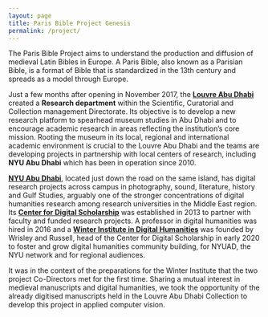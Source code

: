 ```yaml
---
layout: page
title: Paris Bible Project Genesis
permalink: /project/
---
```


The Paris Bible Project aims to understand the production and diffusion of medieval Latin Bibles in Europe. A Paris Bible, also known as a Parisian Bible, is a format of Bible that is standardized in the 13th century and spreads as a model through Europe.

 Just a few months after opening in November 2017, the **[Louvre Abu Dhabi](https://www.louvreabudhabi.ae/)** created a **Research department** within the Scientific, Curatorial and Collection management Directorate. Its objective is to develop a new research platform to spearhead museum studies in Abu Dhabi and to encourage academic research in areas reflecting the institution’s core mission. Rooting the museum in its local, regional and international academic environment is crucial to the Louvre Abu Dhabi and the teams are developing projects in partnership with local centers of research, including **NYU Abu Dhabi** which has been in operation since 2010. 

**[NYU Abu Dhabi](https://nyuad.nyu.edu/en/)**, located just down the road on the same island, has digital research projects across campus in photography, sound, literature, history and Gulf Studies, arguably one of the stronger concentrations of digital humanities research among research universities in the Middle East region. Its **[Center for Digital Scholarship](https://nyuad.nyu.edu/en/library/research-and-instruction-services/center-for-digital-scholarship.html)** was established in 2013 to partner with faculty and funded research projects. A professor in digital humanities was hired in 2016 and a **[Winter Institute in Digital Humanities](https://wp.nyu.edu/widh/)** was founded by Wrisley and Russell, head of the Center for Digital Scholarship in early 2020 to foster and grow digital humanities community building, for NYUAD, the NYU network and for regional audiences. 

It was in the context of the preparations for the Winter Institute that the two project Co-Directors met for the first time. Sharing a mutual interest in medieval manuscripts and digital humanities, we took the opportunity of the already digitised manuscripts held in the Louvre Abu Dhabi Collection to develop this project in applied computer vision.